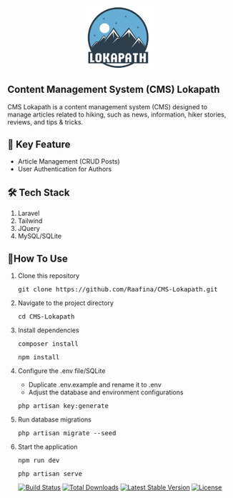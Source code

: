 <p align="center">
  <img src="https://github.com/Raafina/CMS-Lokapath/blob/main/public/LokapathLogo.svg" alt="CMS Lokapath Dashboard" width="30%">
</p>

## Content Management System (CMS) Lokapath
CMS Lokapath is a content management system (CMS) designed to manage articles related to hiking, such as news, information, hiker stories, reviews, and tips & tricks.

## 🚀 Key Feature
<ul>
    <li>Article Management (CRUD Posts)</li>
    <li>User Authentication for Authors</li>
</ul>

## 🛠️ Tech Stack
<ol>
    <li>Laravel</li>
    <li>Tailwind</li>
    <li>JQuery</li>
    <li>MySQL/SQLite</li>
</ol>

## 🎯How To Use
<ol>
    <li>
        <p>Clone this repository</p>
        <p><pre>git clone https://github.com/Raafina/CMS-Lokapath.git</pre></p>
    </li>
    <li>
        <p>Navigate to the project directory</p>
        <p><pre>cd CMS-Lokapath</pre></p>
    </li>
    <li>
        <p>Install dependencies</p>
        <p><pre>composer install</pre></p>
        <p><pre>npm install</pre></p>
    </li>
    <li>
        <p>Configure the .env file/SQLite</p>
        <ul>
            <li>Duplicate .env.example and rename it to .env</li>
            <li>Adjust the database and environment configurations</li>
        </ul>
        <p><pre>php artisan key:generate</pre></p>
    </li>
    <li>
        <p>Run database migrations</p>
        <p><pre>php artisan migrate --seed</pre></p>
    </li>
    <li>
        <p>Start the application</p>
        <p><pre>npm run dev</pre></p>
        <p><pre>php artisan serve</pre></p>
    </li>
</ol>

<p align="center">
<a href="https://github.com/laravel/framework/actions"><img src="https://github.com/laravel/framework/workflows/tests/badge.svg" alt="Build Status"></a>
<a href="https://packagist.org/packages/laravel/framework"><img src="https://img.shields.io/packagist/dt/laravel/framework" alt="Total Downloads"></a>
<a href="https://packagist.org/packages/laravel/framework"><img src="https://img.shields.io/packagist/v/laravel/framework" alt="Latest Stable Version"></a>
<a href="https://packagist.org/packages/laravel/framework"><img src="https://img.shields.io/packagist/l/laravel/framework" alt="License"></a>
</p>
